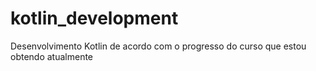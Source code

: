 # kotlin_development
Desenvolvimento Kotlin de acordo com o progresso do curso que estou obtendo atualmente
